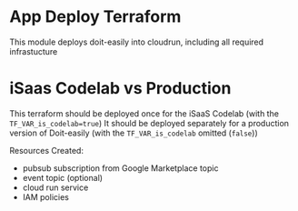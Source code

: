 # App Deploy Terraform

This module deploys doit-easily into cloudrun, including all required infrastucture

# iSaas Codelab vs Production
This terraform should be deployed once for the iSaaS Codelab (with the `TF_VAR_is_codelab=true`)
It should be deployed separately for a production version of Doit-easily (with the `TF_VAR_is_codelab` omitted (`false`))

Resources Created:
- pubsub subscription from Google Marketplace topic
- event topic (optional)
- cloud run service
- IAM policies